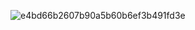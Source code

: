 ![e4bd66b2607b90a5b60b6ef3b491fd3e](https://github.com/6ky/6ky/assets/80994667/4aac93be-ffb0-4898-b12c-9a93747ee4dd)




<!--
**6ky/6ky** is a ✨ _special_ ✨ repository because its `README.md` (this file) appears on your GitHub profile.

Here are some ideas to get you started:

- 🔭 I’m currently working on ...
- 🌱 I’m currently learning ...
- 👯 I’m looking to collaborate on ...
- 🤔 I’m looking for help with ...
- 💬 Ask me about ...
- 📫 How to reach me: ...
- 😄 Pronouns: ...
- ⚡ Fun fact: ...
-->
